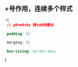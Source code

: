 ## +号作用，连续多个样式

```css
*{
 // p0+m0+bz 按tab快捷出

 padding: 0;

 marging: 0;

 box-sizing: border-box;

}
```

